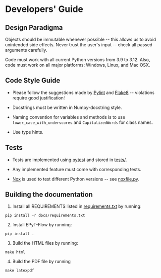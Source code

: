 # Developers' Guide

## Design Paradigma

Objects should be immutable whenever possible -- this allows us to avoid unintended side effects. Never trust the user's input -- check all passed arguments carefully.

Code must work with all current Python versions from 3.9 to 3.12. Also, code must work on all major platforms: Windows, Linux, and Mac OSX.

## Code Style Guide

- Please follow the suggestions made by [Pylint](https://github.com/pylint-dev/pylint) and [Flake8](https://github.com/pycqa/flake8/) -- violations require good justification!

- Docstrings must be written in Numpy-docstring style.

- Naming convention for variables and methods is to use ```lower_case_with_underscores``` and ```CapitalizedWords``` for class names.

- Use type hints.

## Tests

- Tests are implemented using [pytest](https://pytest.org
) and stored in [tests/](tests/).

- Any implemented feature must come with corresponding tests.

- [Nox](https://nox.thea.codes/en/stable/) is used to test different Python versions -- see [noxfile.py](noxfile.py).

## Building the documentation

1. Install all REQUIREMENTS listed in [requirements.txt](docs/requirements.txt) by running:
```
pip install -r docs/requirements.txt
```
2. Install EPyT-Flow by running:
```
pip install .
```
3. Build the HTML files by running:
```
make html
```
4. Build the PDF file by running
```
make latexpdf
```